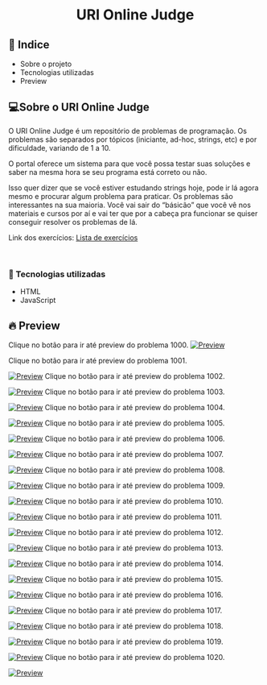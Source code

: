 <h1  align="center" >URI Online Judge</h1>


<h2>📕 Indice</h2>

<ul>
  <li>Sobre o projeto</li>
  <li>Tecnologias utilizadas</li>
  <li>Preview</li>
</ul>

<h2>💻Sobre o URI Online Judge </h2>

O URI Online Judge é um repositório de problemas de programação. Os problemas são separados por tópicos (iniciante, ad-hoc, strings, etc) e por dificuldade, variando de 1 a 10.

O portal oferece um sistema para que você possa testar suas soluções e saber na mesma hora se seu programa está correto ou não.

Isso quer dizer que se você estiver estudando strings hoje, pode ir lá agora mesmo e procurar algum problema para praticar. Os problemas são interessantes na sua maioria. Você vai sair do “básicão” que você vê nos materiais e cursos por aí e vai ter que por a cabeça pra funcionar se quiser conseguir resolver os problemas de lá.

Link dos exercícios:
<a href="https://www.urionlinejudge.com.br/judge/pt/problems/index/1">Lista de exercícios</a>

&nbsp;&nbsp;&nbsp; 

<h3>🚀 Tecnologias utilizadas</h3>

<ul>
  <li>HTML</li>
  <li>JavaScript</li>
</ul>

<h2>🔥 Preview </h2>

Clique no botão para ir até preview do problema 1000. 
[![Preview](https://vercel.com/button)](https://samuelgoulart.github.io/Projetos-com-JavaScript/URI/1000/index.html)

Clique no botão para ir até preview do problema 1001. 

[![Preview](https://vercel.com/button)](https://samuelgoulart.github.io/Projetos-com-JavaScript/URI/1001/index.html)
Clique no botão para ir até preview do problema 1002. 

[![Preview](https://vercel.com/button)](https://samuelgoulart.github.io/Projetos-com-JavaScript/URI/1002/index.html)
Clique no botão para ir até preview do problema 1003. 

[![Preview](https://vercel.com/button)](https://samuelgoulart.github.io/Projetos-com-JavaScript/URI/1003/index.html)
Clique no botão para ir até preview do problema 1004. 

[![Preview](https://vercel.com/button)](https://samuelgoulart.github.io/Projetos-com-JavaScript/URI/1004/index.html)
Clique no botão para ir até preview do problema 1005.

[![Preview](https://vercel.com/button)](https://samuelgoulart.github.io/Projetos-com-JavaScript/URI/1005/index.html)
Clique no botão para ir até preview do problema 1006.

[![Preview](https://vercel.com/button)](https://samuelgoulart.github.io/Projetos-com-JavaScript/URI/1006/index.html)
Clique no botão para ir até preview do problema 1007.

[![Preview](https://vercel.com/button)](https://samuelgoulart.github.io/Projetos-com-JavaScript/URI/1007/index.html)
Clique no botão para ir até preview do problema 1008. 

[![Preview](https://vercel.com/button)](https://samuelgoulart.github.io/Projetos-com-JavaScript/URI/1008/index.html)
Clique no botão para ir até preview do problema 1009.

[![Preview](https://vercel.com/button)](https://samuelgoulart.github.io/Projetos-com-JavaScript/URI/1009/index.html)
Clique no botão para ir até preview do problema 1010.

[![Preview](https://vercel.com/button)](https://samuelgoulart.github.io/Projetos-com-JavaScript/URI/1010/index.html)
Clique no botão para ir até preview do problema 1011.

[![Preview](https://vercel.com/button)](https://samuelgoulart.github.io/Projetos-com-JavaScript/URI/1011/index.html)
Clique no botão para ir até preview do problema 1012.

[![Preview](https://vercel.com/button)](https://samuelgoulart.github.io/Projetos-com-JavaScript/URI/1012/index.html)
Clique no botão para ir até preview do problema 1013.

[![Preview](https://vercel.com/button)](https://samuelgoulart.github.io/Projetos-com-JavaScript/URI/1013/index.html)
Clique no botão para ir até preview do problema 1014.

[![Preview](https://vercel.com/button)](https://samuelgoulart.github.io/Projetos-com-JavaScript/URI/1014/index.html)
Clique no botão para ir até preview do problema 1015.

[![Preview](https://vercel.com/button)](https://samuelgoulart.github.io/Projetos-com-JavaScript/URI/1015/index.html)
Clique no botão para ir até preview do problema 1016.

[![Preview](https://vercel.com/button)](https://samuelgoulart.github.io/Projetos-com-JavaScript/URI/1016/index.html)
Clique no botão para ir até preview do problema 1017. 

[![Preview](https://vercel.com/button)](https://samuelgoulart.github.io/Projetos-com-JavaScript/URI/1017/index.html)
Clique no botão para ir até preview do problema 1018.

[![Preview](https://vercel.com/button)](https://samuelgoulart.github.io/Projetos-com-JavaScript/URI/1018/index.html)
Clique no botão para ir até preview do problema 1019.

[![Preview](https://vercel.com/button)](https://samuelgoulart.github.io/Projetos-com-JavaScript/URI/1019/index.html)
Clique no botão para ir até preview do problema 1020.

[![Preview](https://vercel.com/button)](https://samuelgoulart.github.io/Projetos-com-JavaScript/URI/1020/index.html)


